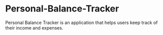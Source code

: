 # Personal-Balance-Tracker
Personal Balance Tracker is an application that helps users keep track of their income and expenses.
